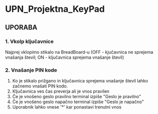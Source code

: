# UPN_Projektna_KeyPad


## UPORABA

### 1. Vkolp ključavnice

Najprej vklopimo stikalo na BreadBoard-u (OFF - kjučavnica ne sprejema vnašanja števil; ON - ključavnica sprejema vnašanje števil)

### 2. Vnašanje PIN kode

1. Ko je stikalo prižgano in ključavnica sprejema vnašanje števil lahko začnemo vnašati PIN kodo.
2. Ključavnica ves čas preverja ali je vnos pravilen
  1. Če je vnošeno geslo pravilno terminal izpiše "Geslo je pravilno"
  2. Če je vnošeno geslo napačno terminal izpiše "Geslo je napačno"
3. Uporabnik lahko vnese '\*' kar ponastavi trenutni vnos
